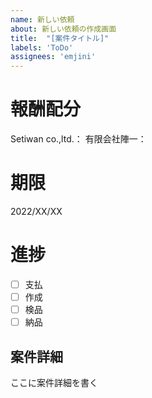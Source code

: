 ```yaml
---
name: 新しい依頼
about: 新しい依頼の作成画面
title:  "[案件タイトル]"
labels: 'ToDo'
assignees: 'emjini'
---
```


# 報酬配分
Setiwan co.,ltd.：
有限会社陣一：

# 期限
2022/XX/XX

# 進捗
- [ ] 支払
- [ ] 作成
- [ ] 検品
- [ ] 納品

## 案件詳細

ここに案件詳細を書く
